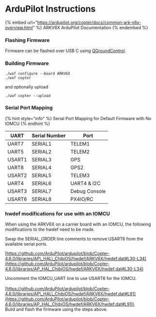 # ArduPilot Instructions

{% embed url="https://ardupilot.org/copter/docs/common-ark-v6x-overview.html" %}
ARKV6X ArduPilot Documentation
{% endembed %}

### Flashing Firmware

Firmware can be flashed over USB C using [QGroundControl](https://qgroundcontrol.com/).

### Building Firmware

```
./waf configure --board ARKV6X
./waf copter
```

and optionally upload&#x20;

```
./waf copter --upload
```

### Serial Port Mapping

{% hint style="info" %}
Serial Port Mapping for Default Firmware with No IOMCU
{% endhint %}

| **UART** | **Serial Number** | **Port**      |
| -------- | ----------------- | ------------- |
| UART7    | SERIAL1           | TELEM1        |
| UART5    | SERIAL2           | TELEM2        |
| USART1   | SERIAL3           | GPS           |
| UART8    | SERIAL4           | GPS2          |
| USART2   | SERIAL5           | TELEM3        |
| UART4    | SERIAL6           | UART4 & I2C   |
| USART3   | SERIAL7           | Debug Console |
| USART6   | SERIAL8           | PX4IO/RC      |

### hwdef modifications for use with an IOMCU

When using the ARKV6X on a carrier board with an IOMCU, the following modifications to the hwdef need to be made.&#x20;

Swap the SERIAL\_ORDER line comments to remove USART6 from the available serial ports.

[https://github.com/ArduPilot/ardupilot/blob/Copter-4.6.0/libraries/AP\_HAL\_ChibiOS/hwdef/ARKV6X/hwdef.dat#L30-L34](https://github.com/ArduPilot/ardupilot/blob/Copter-4.6.0/libraries/AP_HAL_ChibiOS/hwdef/ARKV6X/hwdef.dat#L30-L34)

Uncomment the IOMCU\_UART line to use USART6 for the IOMCU.\
\
[https://github.com/ArduPilot/ardupilot/blob/Copter-4.6.0/libraries/AP\_HAL\_ChibiOS/hwdef/ARKV6X/hwdef.dat#L91](https://github.com/ArduPilot/ardupilot/blob/Copter-4.6.0/libraries/AP_HAL_ChibiOS/hwdef/ARKV6X/hwdef.dat#L91)\
\
Build and flash the firmware using the steps above.
